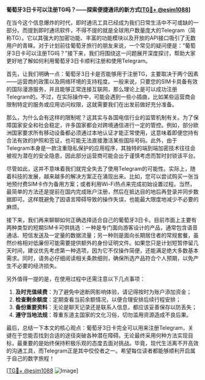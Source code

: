 **葡萄牙3日卡可以注册TG吗？——探索便捷通讯的新方式[[TG💪+ @esim1088](https://t.me/s/esim1088)]**

在当今这个信息爆炸的时代，即时通讯工具已经成为我们日常生活中不可或缺的一部分。而提到即时通讯软件，不得不提的就是全球用户数量庞大的Telegram（简称TG）。它以其强大的加密功能、丰富的功能模块以及开放的API接口吸引了无数用户的青睐。对于计划前往葡萄牙旅行的朋友来说，一个常见的疑问便是：“葡萄牙3日卡可以注册TG吗？”接下来，我们将围绕这一问题展开深度探讨，帮助大家更好地了解如何利用葡萄牙3日卡顺利注册和使用Telegram。

首先，让我们明确一点：葡萄牙3日卡是否能够用于注册TG，主要取决于两个因素——运营商的政策以及网络环境的支持程度。一般来说，只要您的SIM卡具备有效的国际漫游服务，并且能够正常连接互联网，那么理论上是可以成功注册Telegram的。不过，在实际操作中，可能会遇到一些小插曲，比如某些运营商会限制特定的服务或应用访问权限，这就需要我们在出发前做好充分准备。

那么，为什么会有这样的限制呢？这其实与各国电信行业的监管机制有关。为了保障国家安全和社会稳定，许多国家都会对跨境通信进行一定的管控。例如，部分欧洲国家要求所有移动设备都必须通过本地认证才能正常使用，这意味着即便您持有合法有效的护照和签证，也可能无法直接激活某些国际号码。此外，由于Telegram本身是一款注重隐私保护的应用程序，其独特的端到端加密技术往往会被视为潜在的安全隐患，因此部分运营商可能会出于谨慎考虑而暂时封锁该平台。

尽管如此，这并不意味着我们就完全失去了使用Telegram的可能性。实际上，随着科技的发展，越来越多的解决方案正在涌现出来。比如，您可以尝试购买一张当地预付费SIM卡作为备用方案；或者利用Wi-Fi热点来完成初始设置过程。当然，最简单的方法还是提前在国内完成账户注册，然后在抵达目的地后再登录并同步数据即可。这样既避免了因语言障碍导致的操作失误，也能最大限度地减少不必要的麻烦。

接下来，我们再来聊聊如何正确选择适合自己的葡萄牙3日卡。目前市面上主要有两种类型的短期SIM卡可供挑选：一种是专门面向游客设计的产品，通常包含语音通话、短信发送及一定量的数据流量；另一种则是面向长期居住者的常规套餐，虽然价格相对低廉但可能需要提供额外的身份证明文件。如果您只是计划短暂停留几天时间，建议优先考虑第一种选项，因为它不仅操作简便，还能满足绝大多数基本需求。同时，请务必仔细阅读相关条款细则，确保所选产品符合个人预期，以免产生不必要的经济损失。

另外值得一提的是，在使用过程中还需注意以下几点事项：
1. **及时充值续费**：为了避免中途断网影响体验，请记得按时为账户添加资金；
2. **检查剩余额度**：定期查看当前余额情况，以便合理安排后续行程安排；
3. **备份重要资料**：无论是聊天记录还是联系人信息，都应该妥善保存以防丢失；
4. **遵守当地法规**：尊重东道主国家的文化习俗，切勿滥用资源造成不良后果。

最后，总结一下本文的核心观点：葡萄牙3日卡完全可以用来注册Telegram，关键在于您能否找到合适的途径突破各种潜在障碍。无论最终采用何种方法实现目标，最重要的是始终保持积极乐观的态度去面对挑战。毕竟，现代生活离不开高效的沟通工具，而Telegram正是其中佼佼者之一。希望每位读者都能够顺利开启属于自己的数字旅程！

[[TG💪+ @esim1088](https://t.me/s/esim1088) ![Image](https://i.postimg.cc/4NQfJmqS/Snipaste-2025-05-13-00-14-12.png)]